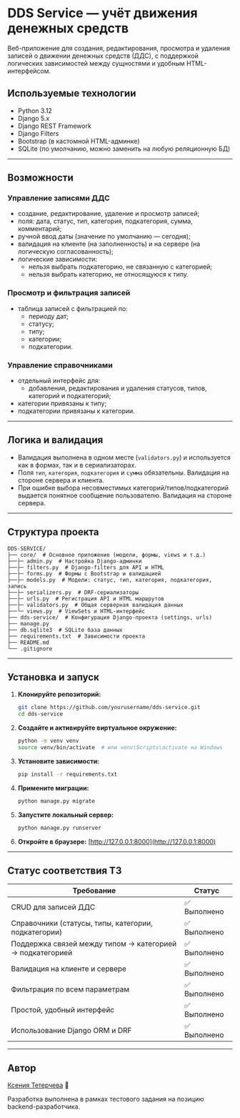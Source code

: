 # DDS Service — учёт движения денежных средств

Веб-приложение для создания, редактирования, просмотра и удаления записей о движении денежных средств (ДДС), с поддержкой логических зависимостей между сущностями и удобным HTML-интерфейсом.

## Используемые технологии

- Python 3.12
- Django 5.x
- Django REST Framework
- Django Filters
- Bootstrap (в кастомной HTML-админке)
- SQLite (по умолчанию, можно заменить на любую реляционную БД)

---

## Возможности

### Управление записями ДДС
- создание, редактирование, удаление и просмотр записей;
- поля: дата, статус, тип, категория, подкатегория, сумма, комментарий;
- ручной ввод даты (значение по умолчанию — сегодня);
- валидация на клиенте (на заполненность) и на сервере (на логическую согласованность);
- логические зависимости:
  - нельзя выбрать подкатегорию, не связанную с категорией;
  - нельзя выбрать категорию, не относящуюся к типу.

### Просмотр и фильтрация записей
- таблица записей с фильтрацией по:
  - периоду дат;
  - статусу;
  - типу;
  - категории;
  - подкатегории.

### Управление справочниками
- отдельный интерфейс для:
  - добавления, редактирования и удаления статусов, типов, категорий и подкатегорий;
- категории привязаны к типу;
- подкатегории привязаны к категории.

---

## Логика и валидация

- Валидация выполнена в одном месте (`validators.py`) и используется как в формах, так и в сериализаторах.
- Поля `тип`, `категория`, `подкатегория` и `сумма` обязательны. Валидация на стороне сервера и клиента.
- При ошибке выбора несовместимых категорий/типов/подкатегорий выдается понятное сообщение пользователю. Валидация на стороне сервера.

---

## Структура проекта
```
DDS-SERVICE/
├── core/  # Основное приложение (модели, формы, views и т.д.)
├──├─ admin.py  # Настройка Django-админки
├──├─ filters.py  # Django-filters для API и HTML
├──├─ forms.py  # Формы с Bootstrap и валидацией
├──├─ models.py  # Модели: статус, тип, категория, подкатегория, запись
├──├─ serializers.py  # DRF-сериализаторы
├──├─ urls.py  # Регистрация API и HTML маршрутов
├──├─ validators.py  # Общая серверная валидация данных
├──└─ views.py  # ViewSets и HTML-интерфейс
├── dds-service/  # Конфигурация Django-проекта (settings, urls)
├── manage.py
├── db.sqlite3  # SQLite база данных
├── requirements.txt  # Зависимости проекта
├── README.md
└── .gitignore
```

---

## Установка и запуск

1. **Клонируйте репозиторий:**
   ```bash
   git clone https://github.com/yourusername/dds-service.git
   cd dds-service
   ```

2. **Создайте и активируйте виртуальное окружение:**
   ```bash
   python -m venv venv
   source venv/bin/activate  # или venv\Scripts\activate на Windows
   ```

3. **Установите зависимости:**
   ```bash
   pip install -r requirements.txt
   ```

4. **Примените миграции:**
   ```bash
   python manage.py migrate
   ```

5. **Запустите локальный сервер:**
   ```bash
   python manage.py runserver
   ```

6. **Откройте в браузере:**
   [http://127.0.0.1:8000](http://127.0.0.1:8000)

---

## Статус соответствия ТЗ

| Требование | Статус |
|------------|--------|
| CRUD для записей ДДС | ✅ Выполнено |
| Справочники (статусы, типы, категории, подкатегории) | ✅ Выполнено |
| Поддержка связей между типом → категорией → подкатегорией | ✅ Выполнено |
| Валидация на клиенте и сервере | ✅ Выполнено |
| Фильтрация по всем параметрам | ✅ Выполнено |
| Простой, удобный интерфейс | ✅ Выполнено |
| Использование Django ORM и DRF | ✅ Выполнено |

---

## Автор

[Ксения Тетерчева](https://github.com/GreenVibesOnly) 🌿

Разработка выполнена в рамках тестового задания на позицию backend-разработчика.
